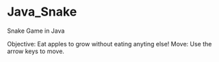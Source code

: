 # Java_Snake
Snake Game in Java

Objective: Eat apples to grow without eating anyting else!
Move: Use the arrow keys to move.
